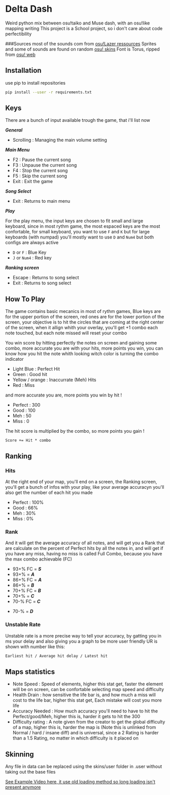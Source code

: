 # Delta Dash

Weird python mix between osu!taiko and Muse dash, with an osu!like mapping writing
This project is a School project, so i don't care about code perfectibility

###Sources
most of the sounds com from [osu!Lazer ressources](https://github.com/ppy/osu-resources)
Sprites and some of sounds are found on random [osu! skins](https://osuskins.net/)
Font is Torus, ripped from [osu! web](https://github.com/ppy/osu-web) 



## Installation
use pip to install repositories

```bash
pip install --user -r requirements.txt
```

## Keys

There are a bunch of input available trough the game, that i'll list now

**_General_**
* Scrolling : Managing the main volume setting

**_Main Menu_**
* F2 : Pause the current song
* F3 : Unpause the current song
* F4 : Stop the current song
* F5 : Skip the current song
* Exit : Exit the game

**_Song Select_**
* Exit : Returns to main menu

**_Play_**

For the play menu, the input keys are chosen to fit small and large keyboard, since in most rythm game, the most espaced keys are the most confortable, for small keyboard, you want to use `F` and `K` but for large keyboards (with numpad) you'll mostly want to use `D` and `Num4` but both configs are always active
* `D` or `F` : Blue Key
* `J` or `Num4` : Red key

**_Ranking screen_**

* Escape : Returns to song select
* Exit : Returns to song select

## How To Play

The game contains basic mecanics in most of rythm games, Blue keys are for the upper portion of the screen, red ones are for the lower portion of the screen, your objective is to hit the circles that are coming at the right center of the screen, when it allign whith your overlay, you'll get +1 combo each note touched, but each note missed will reset your combo

You win score by hitting perfectly the notes on screen and gaining some combo, more accurate you are with your hits, more points you win, you can know how you hit the note whith looking witch color is turning the combo indicator

* Light Blue : Perfect Hit
* Green : Good hit
* Yellow / orange : Inaccurrate (Meh) Hits
* Red : Miss

and more accurate you are, more points you win by hit !

* Perfect : 300
* Good : 100
* Meh : 50
* Miss : 0

The hit score is multiplied by the combo, so more points you gain !
```
Score += Hit * combo
```

## Ranking
### Hits
At the right end of your map, you'll end on a screen, the Ranking screen, you'll get a bunch of infos with your play, like your average accuracyn you'll also get the number of each hit you made
* Perfect : 100%
* Good : 66%
* Meh : 30%
* Miss : 0%

### Rank
And it will get the average accuracy of all notes, and will get you a Rank that are calculate on the percent of Perfect hits by all the notes in, and will get if you have any miss, having no miss is called Full Combo, because you have the max combo achievable (FC)

* 93+% FC = **_S_**
* 93+% = **_A_**
* 86+% FC = **_A_**
* 86+% = **_B_**
* 70+% FC = **_B_**
* 70+% = **_C_**
* 70-% FC = **_C_**
- 70-% = **_D_**

### Unstable Rate
Unstable rate is a more precise way to tell your accuracy, by gatting you in ms your delay and also giving you a graph to be more user friendly
UR is shown with number like this:
```markdown
Earliest hit / Average hit delay / Latest hit
```

## Maps statistics
* Note Speed : Speed of elements, higher this stat get, faster the element will be on screen, can be confortable selecting map speed and difficulty
* Health Drain : how sensitive the life bar is, and how much a miss will cost to the life bar, higher this stat get, Each mistake will cost you more life
* Accuracy Needed : How much accuracy you'll need to have to hit the Perfect/good/Meh, higher this is, harder it gets to hit the 300
* Difficulty rating : A note given from the creator to get the global difficulty of a map, higher this is, harder the map is (Note this is unlinked from Normal / hard / insane diff) and is universal, since a 2 Rating is harder than a 1.5 Rating, no matter in which difficulty is it placed on

## Skinning
Any file in data can be replaced using the skins/user folder in .user without taking out the base files


[See Example Video here, it use old loading method so long loading isn't present anymore](https://youtu.be/Fd23WJmwj_E)